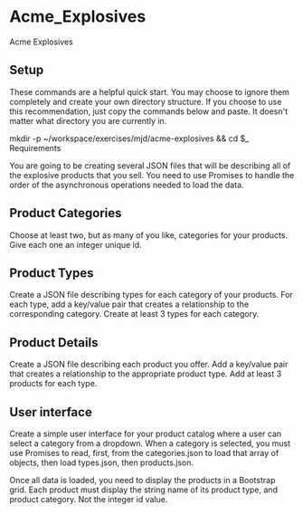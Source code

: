 # Acme_Explosives

Acme Explosives

## Setup

These commands are a helpful quick start. You may choose to ignore them completely and create your own directory structure. If you choose to use this recommendation, just copy the commands below and paste. It doesn't matter what directory you are currently in.

mkdir -p ~/workspace/exercises/mjd/acme-explosives && cd $_
Requirements

You are going to be creating several JSON files that will be describing all of the explosive products that you sell. You need to use Promises to handle the order of the asynchronous operations needed to load the data.

## Product Categories

Choose at least two, but as many of you like, categories for your products. Give each one an integer unique id.


## Product Types

Create a JSON file describing types for each category of your products. For each type, add a key/value pair that creates a relationship to the corresponding category. Create at least 3 types for each category.


## Product Details

Create a JSON file describing each product you offer. Add a key/value pair that creates a relationship to the appropriate product type. Add at least 3 products for each type.


## User interface

Create a simple user interface for your product catalog where a user can select a category from a dropdown. When a category is selected, you must use Promises to read, first, from the categories.json to load that array of objects, then load types.json, then products.json.

Once all data is loaded, you need to display the products in a Bootstrap grid. Each product must display the string name of its product type, and product category. Not the integer id value.